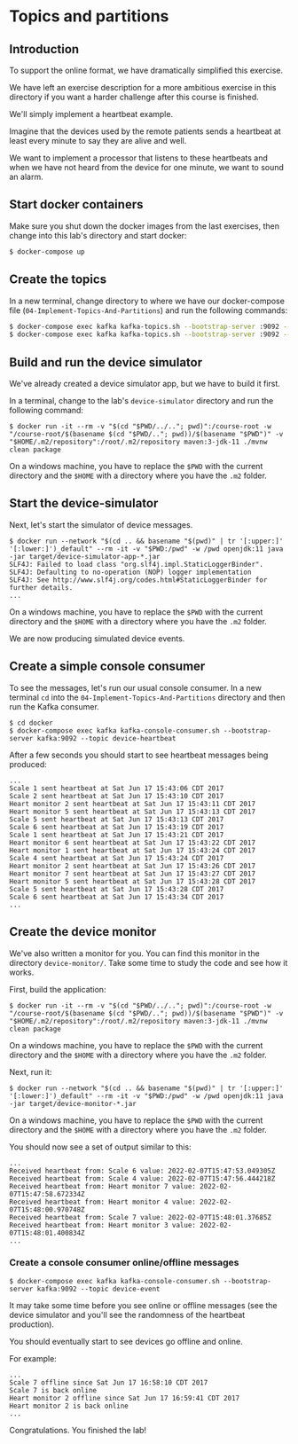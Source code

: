 # Topics and partitions

## Introduction

To support the online format, we have dramatically simplified this exercise.

We have left an exercise description for a more ambitious exercise in this directory if you want a harder challenge
after this course is finished.

We'll simply implement a heartbeat example.

Imagine that the devices used by the remote patients sends a heartbeat at least every minute to say they are alive and
well.

We want to implement a processor that listens to these heartbeats and when we have not heard from the device for one
minute, we want to sound an alarm.

## Start docker containers

Make sure you shut down the docker images from the last exercises, then change into this lab's directory and start
docker:

```bash
$ docker-compose up
```

## Create the topics

In a new terminal, change directory to where we have our docker-compose file (`04-Implement-Topics-And-Partitions`) and run the following commands:

```bash
$ docker-compose exec kafka kafka-topics.sh --bootstrap-server :9092 --create --replication-factor 1 --partitions 1 --topic device-event
$ docker-compose exec kafka kafka-topics.sh --bootstrap-server :9092 --create --replication-factor 1 --partitions 1 --topic device-heartbeat
```

## Build and run the device simulator

We've already created a device simulator app, but we have to build it first.

In a terminal, change to the lab's `device-simulator` directory and run the following command:

```shell
$ docker run -it --rm -v "$(cd "$PWD/../.."; pwd)":/course-root -w "/course-root/$(basename $(cd "$PWD/.."; pwd))/$(basename "$PWD")" -v "$HOME/.m2/repository":/root/.m2/repository maven:3-jdk-11 ./mvnw clean package
```

On a windows machine, you have to replace the `$PWD` with the current directory and the `$HOME` with a directory where you have the `.m2` folder.

## Start the device-simulator

Next, let's start the simulator of device messages.

```shell
$ docker run --network "$(cd .. && basename "$(pwd)" | tr '[:upper:]' '[:lower:]')_default" --rm -it -v "$PWD:/pwd" -w /pwd openjdk:11 java -jar target/device-simulator-app-*.jar
SLF4J: Failed to load class "org.slf4j.impl.StaticLoggerBinder".
SLF4J: Defaulting to no-operation (NOP) logger implementation
SLF4J: See http://www.slf4j.org/codes.html#StaticLoggerBinder for further details.
...
```

On a windows machine, you have to replace the `$PWD` with the current directory and the `$HOME` with a directory where you have the `.m2` folder.

We are now producing simulated device events.

## Create a simple console consumer

To see the messages, let's run our usual console consumer. In a new terminal `cd` into the `04-Implement-Topics-And-Partitions` directory and then
run the Kafka consumer.

```
$ cd docker
$ docker-compose exec kafka kafka-console-consumer.sh --bootstrap-server kafka:9092 --topic device-heartbeat
```

After a few seconds you should start to see heartbeat messages being produced:

```
...
Scale 1 sent heartbeat at Sat Jun 17 15:43:06 CDT 2017
Scale 2 sent heartbeat at Sat Jun 17 15:43:10 CDT 2017
Heart monitor 2 sent heartbeat at Sat Jun 17 15:43:11 CDT 2017
Heart monitor 5 sent heartbeat at Sat Jun 17 15:43:13 CDT 2017
Scale 5 sent heartbeat at Sat Jun 17 15:43:13 CDT 2017
Scale 6 sent heartbeat at Sat Jun 17 15:43:19 CDT 2017
Scale 1 sent heartbeat at Sat Jun 17 15:43:21 CDT 2017
Heart monitor 6 sent heartbeat at Sat Jun 17 15:43:22 CDT 2017
Heart monitor 1 sent heartbeat at Sat Jun 17 15:43:24 CDT 2017
Scale 4 sent heartbeat at Sat Jun 17 15:43:24 CDT 2017
Heart monitor 2 sent heartbeat at Sat Jun 17 15:43:26 CDT 2017
Heart monitor 7 sent heartbeat at Sat Jun 17 15:43:27 CDT 2017
Heart monitor 5 sent heartbeat at Sat Jun 17 15:43:28 CDT 2017
Scale 5 sent heartbeat at Sat Jun 17 15:43:28 CDT 2017
Scale 6 sent heartbeat at Sat Jun 17 15:43:34 CDT 2017
...
```

## Create the device monitor

We've also written a monitor for you. You can find this monitor in the directory `device-monitor/`. Take some time to
study the code and see how it works.

First, build the application:

```shell
$ docker run -it --rm -v "$(cd "$PWD/../.."; pwd)":/course-root -w "/course-root/$(basename $(cd "$PWD/.."; pwd))/$(basename "$PWD")" -v "$HOME/.m2/repository":/root/.m2/repository maven:3-jdk-11 ./mvnw clean package
```

On a windows machine, you have to replace the `$PWD` with the current directory and the `$HOME` with a directory where you have the `.m2` folder.


Next, run it:

```shell
$ docker run --network "$(cd .. && basename "$(pwd)" | tr '[:upper:]' '[:lower:]')_default" --rm -it -v "$PWD:/pwd" -w /pwd openjdk:11 java -jar target/device-monitor-*.jar
```

On a windows machine, you have to replace the `$PWD` with the current directory and the `$HOME` with a directory where you have the `.m2` folder.


You should now see a set of output similar to this:

```
...
Received heartbeat from: Scale 6 value: 2022-02-07T15:47:53.049305Z
Received heartbeat from: Scale 4 value: 2022-02-07T15:47:56.444218Z
Received heartbeat from: Heart monitor 7 value: 2022-02-07T15:47:58.672334Z
Received heartbeat from: Heart monitor 4 value: 2022-02-07T15:48:00.970748Z
Received heartbeat from: Scale 7 value: 2022-02-07T15:48:01.37685Z
Received heartbeat from: Heart monitor 3 value: 2022-02-07T15:48:01.400834Z
...
```

### Create a console consumer online/offline messages

```
$ docker-compose exec kafka kafka-console-consumer.sh --bootstrap-server kafka:9092 --topic device-event
```

It may take some time before you see online or offline messages (see the device simulator and you'll see the randomness
of the heartbeat production).

You should eventually start to see devices go offline and online.

For example:

```
...
Scale 7 offline since Sat Jun 17 16:58:10 CDT 2017
Scale 7 is back online
Heart monitor 2 offline since Sat Jun 17 16:59:41 CDT 2017
Heart monitor 2 is back online
...
```

Congratulations. You finished the lab!
